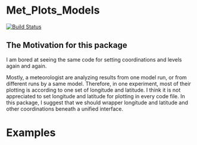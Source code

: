 # Met_Plots_Models

[![Build Status](https://travis-ci.org/zhujinxuan/Met_Plots_Models.jl.svg?branch=master)](https://travis-ci.org/zhujinxuan/Met_Plots_Models.jl)

## The Motivation for this package

I am bored at seeing the same code for setting coordinations and levels again and again.

Mostly, a meteorologist are analyzing results from one model run, or from different runs by a same model.  Therefore, in one experiment, most of their plotting is according to one set of longitude and latitude.  I think it is not appreciated to set longitude and latitude for plotting in every code file.  In this package, I suggest that we should wrapper longitude and latitude and other coordinations beneath a unified interface.

# Examples
